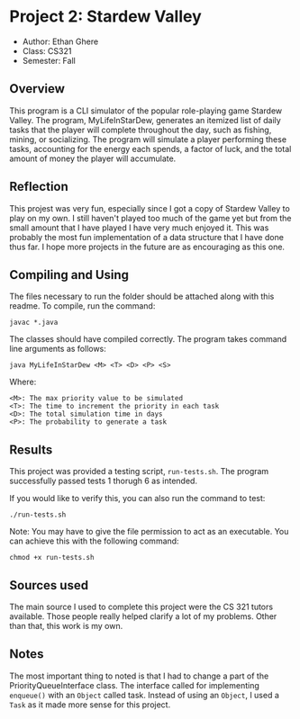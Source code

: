 # Project 2: Stardew Valley

* Author: Ethan Ghere
* Class: CS321 
* Semester: Fall

## Overview

This program is a CLI simulator of the popular role-playing game 
Stardew Valley. The program, MyLifeInStarDew, generates an itemized list
of daily tasks that the player will complete throughout the day, such 
as fishing, mining, or socializing. The program will simulate a player 
performing these tasks, accounting for the energy each spends, a factor
of luck, and the total amount of money the player will accumulate.

## Reflection

This projest was very fun, especially since I got a copy of Stardew Valley
to play on my own. I still haven't played too much of the game yet but 
from the small amount that I have played I have very much enjoyed it.
This was probably the most fun implementation of a data structure that I 
have done thus far. I hope more projects in the future are as encouraging
as this one.

## Compiling and Using

The files necessary to run the folder should be attached along with this
readme. To compile, run the command:
```
javac *.java 
```
The classes should have compiled correctly. The program takes command line
arguments as follows:
```
java MyLifeInStarDew <M> <T> <D> <P> <S>
```
Where: 
```
<M>: The max priority value to be simulated
<T>: The time to increment the priority in each task
<D>: The total simulation time in days 
<P>: The probability to generate a task
```
## Results 

This project was provided a testing script, `run-tests.sh`. The program 
successfully passed tests 1 thorugh 6 as intended. 

If you would like to verify this, you can also run the command to test:
```
./run-tests.sh
```
Note: You may have to give the file permission to act as an executable. You
can achieve this with the following command:
```
chmod +x run-tests.sh
```

## Sources used

The main source I used to complete this project were the CS 321 tutors available. Those people really helped clarify a lot of my problems. Other than
that, this work is my own. 

## Notes
The most important thing to noted is that I had to change a part of the 
PriorityQueueInterface class. The interface called for implementing `enqueue()` with an `Object` called task. Instead of using an `Object`, I used a `Task` as
it made more sense for this project.